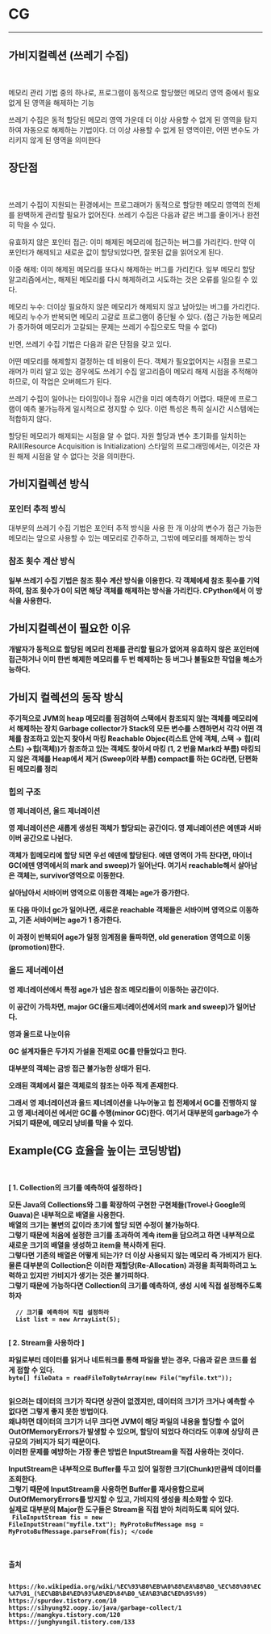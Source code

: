 # CG
<hr>
<h2>가비지컬렉션 (쓰레기 수집)</h2><br>

메모리 관리 기법 중의 하나로, 프로그램이 동적으로 할당했던 메모리 영역 중에서 필요없게 된 영역을 해제하는 기능

쓰레기 수집은 동적 할당된 메모리 영역 가운데 더 이상 사용할 수 없게 된 영역을 탐지하여 자동으로 해제하는 기법이다. 
더 이상 사용할 수 없게 된 영역이란, 어떤 변수도 가리키지 않게 된 영역을 의미한다

<h2>장단점</h2><br>

쓰레기 수집이 지원되는 환경에서는 프로그래머가 동적으로 할당한 메모리 영역의 전체를 완벽하게 관리할 필요가 없어진다. 쓰레기 수집은 다음과 같은 버그를 줄이거나 완전히 막을 수 있다.

유효하지 않은 포인터 접근: 이미 해제된 메모리에 접근하는 버그를 가리킨다. 만약 이 포인터가 해제되고 새로운 값이 할당되었다면, 잘못된 값을 읽어오게 된다.

이중 해제: 이미 해제된 메모리를 또다시 해제하는 버그를 가리킨다. 일부 메모리 할당 알고리즘에서는, 해제된 메모리를 다시 해제하려고 시도하는 것은 오류를 일으킬 수 있다.

메모리 누수: 더이상 필요하지 않은 메모리가 해제되지 않고 남아있는 버그를 가리킨다. 메모리 누수가 반복되면 메모리 고갈로 프로그램이 중단될 수 있다. 
(접근 가능한 메모리가 증가하여 메모리가 고갈되는 문제는 쓰레기 수집으로도 막을 수 없다)

반면, 쓰레기 수집 기법은 다음과 같은 단점을 갖고 있다.

어떤 메모리를 해제할지 결정하는 데 비용이 든다. 객체가 필요없어지는 시점을 프로그래머가 미리 알고 있는 경우에도 쓰레기 수집 알고리즘이 메모리 해제 시점을 추적해야 하므로, 
이 작업은 오버헤드가 된다.

쓰레기 수집이 일어나는 타이밍이나 점유 시간을 미리 예측하기 어렵다. 때문에 프로그램이 예측 불가능하게 일시적으로 정지할 수 있다. 이런 특성은 특히 실시간 시스템에는 적합하지 않다.

할당된 메모리가 해제되는 시점을 알 수 없다. 자원 할당과 변수 초기화를 일치하는 RAII(Resource Acquisition is Initialization) 스타일의 프로그래밍에서는, 
이것은 자원 해제 시점을 알 수 없다는 것을 의미한다.

<h2>가비지컬렉션 방식</h2>
<h3>포인터 추적 방식</h3>
대부분의 쓰레기 수집 기법은 포인터 추적 방식을 사용 한 개 이상의 변수가 접근 가능한 메모리는 앞으로 사용할 수 있는 메모리로 간주하고,
그밖에 메모리를 해제하는 방식

<h3>참조 횟수 계산 방식</h3><b>
일부 쓰레기 수집 기법은 참조 횟수 계산 방식을 이용한다. 각 객체에세 참조 횟수를 기억하여, 참조 횟수가 0이 되면 해당 객체를
해제하는 방식을 가리킨다. CPython에서 이 방식을 사용한다.
<h2>가비지컬렉션이 필요한 이유</h2>
  
개발자가 동적으로 할당된 메모리 전체를 관리할 필요가 없어져 유효하지 않은 포인터에 접근하거나 이미 한번 해제한
메모리를 두 번 해제하는 등 버그나 불필요한 작업을 해소가능하다.
  
<h2>가비지 컬렉션의 동작 방식</h2>
  주기적으로 JVM의 heap 메모리를 점검하여 스택에서 참조되지 않는 객체를 메모리에서 해제하는 장치
Garbage collector가 Stack의 모든 변수를 스켄하면서 각각 어떤 객체를 참조하고 있는지 찾아서 마킹
Reachable Objec(리스트 안에 객체, 스택 → 힙(리스트) →힙(객체))가 참조하고 있는 객체도 찾아서 마킹 (1, 2 번을 Mark라 부름)
마킹되지 않은 객체를 Heap에서 제거 (Sweep이라 부름)
compact를 하는 GC라면, 단편화 된 메모리를 정리

  <h3>힙의 구조</h3>
영 제너레이션, 올드 제너레이션

영 제너레이션은 새롭게 생성된 객체가 할당되는 공간이다.
영 제너레이션은 에덴과 서바이버 공간으로 나뉜다.

객체가 힙메모리에 할당 되면 우선 에덴에 할당된다. 에덴 영역이 가득 찬다면, 마이너 GC(에덴 영역에서의 mark and sweep)가 일어난다. 여기서 reachable해서 살아남은 객체는, survivor영역으로 이동한다.

살아남아서 서바이버 영역으로 이동한 객체는 age가 증가한다.

또 다음 마이너 gc가 일어나면, 새로운 reachable 객체들은 서바이버 영역으로 이동하고, 기존 서바이버는 age가 1 증가한다.

이 과정이 반복되어 age가 일정 임계점을 돌파하면, old generation 영역으로 이동(promotion)한다.


  <h3>올드 제너레이션</h3>

영 제너레이션에서 특정 age가 넘은 참조 메모리들이 이동하는 공간이다.

이 공간이 가득차면, major GC(올드제너레이션에서의 mark and sweep)가 일어난다.

영과 올드로 나눈이유

GC 설계자들은 두가지 가설을 전제로 GC를 만들었다고 한다.

대부분의 객체는 금방 접근 불가능한 상태가 된다. 

오래된 객체에서 젊은 객체로의 참조는 아주 적게 존재한다.

그래서 영 제너레이션과 올드 제너레이션을 나누어놓고 힙 전체에서 GC를 진행하지 않고 
영 제너레이션 에서만 GC를 수행(minor GC)한다. 여기서 대부분의 garbage가 수거되기 때문에, 메모리 낭비를 막을 수 있다.

  <h2>Example(CG 효율을 높이는 코딩방법)</h2><Br>
 <p>[ 1. Collection의 크기를 예측하여 설정하라 ]</p>
모든 Java의 Collections와 그를 확장하여 구현한 구현체들(Trove나 Google의 Guava)은 내부적으로 배열을 사용한다. <br>
  배열의 크기는 불변의 값이라 초기에 할당 되면 수정이 불가능하다.<br>
  그렇기 때문에 처음에 설정한 크기를 초과하여 계속 item을 담으려고 하면 내부적으로 새로운 크기의 배열을 생성하고 item을 복사하게 된다.<br>
  그렇다면 기존의 배열은 어떻게 되는가? 더 이상 사용되지 않는 메모리 즉 가비지가 된다.<br>
물론 대부분의 Collection은 이러한 재할당(Re-Allocation) 과정을 최적화하려고 노력하고 있지만 가비지가 생기는 것은 불가피하다. <br>
  그렇기 때문에 가능하다면 Collection의 크기를 예측하여, 생성 시에 직접 설정해주도록 하자<br>
<code>
  // 크기를 예측하여 직접 설정하라 
  List<String> list = new ArrayList(5);
 </code>
  
<p>[ 2. Stream을 사용하라 ]</p>
파일로부터 데이터를 읽거나 네트워크를 통해 파일을 받는 경우, 다음과 같은 코드를 쉽게 접할 수 있다.
<code>
byte[] fileData = readFileToByteArray(new File("myfile.txt"));
  </code>
  
읽으려는 데이터의 크기가 작다면 상관이 없겠지만, 데이터의 크기가 크거나 예측할 수 없다면 그렇게 좋지 못한 방법이다. <br>
  왜냐하면 데이터의 크기가 너무 크다면 JVM이 해당 파일의 내용을 할당할 수 없어 OutOfMemoryErrors가 발생할 수 있으며, 할당이 되었다 하더라도 이후에 상당히 큰 규모의 가비지가 되기 때문이다. <br>
  이러한 문제를 예방하는 가장 좋은 방법은 InputStream을 직접 사용하는 것이다.<br>

InputStream은 내부적으로 Buffer를 두고 있어 일정한 크기(Chunk)만큼씩 데이터를 조회한다. <br>
  그렇기 때문에 InputStream을 사용하면 Buffer를 재사용함으로써 OutOfMemoryErrors를 방지할 수 있고, 가비지의 생성을 최소화할 수 있다. <br>
  실제로 대부분의 Major한 도구들은 Stream을 직접 받아 처리하도록 되어 있다.<br>
  <code>
  FileInputStream fis = new FileInputStream("myfile.txt");
MyProtoBufMessage msg = MyProtoBufMessage.parseFrom(fis);
    </code
<h3>출처</h3>
https://ko.wikipedia.org/wiki/%EC%93%B0%EB%A0%88%EA%B8%B0_%EC%88%98%EC%A7%91_(%EC%BB%B4%ED%93%A8%ED%84%B0_%EA%B3%BC%ED%95%99)
https://spurdev.tistory.com/10
https://sihyung92.oopy.io/java/garbage-collect/1
https://mangkyu.tistory.com/120
https://junghyungil.tistory.com/133
